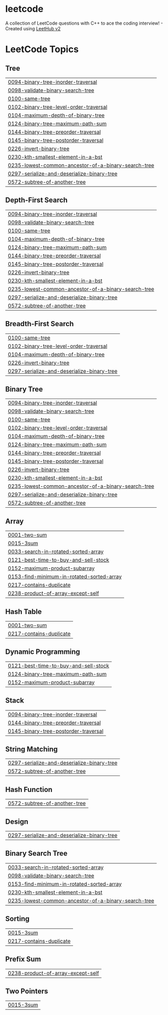 # leetcode
A collection of LeetCode questions with C++ to ace the coding interview! - Created using [LeetHub v2](https://github.com/arunbhardwaj/LeetHub-2.0)

<!---LeetCode Topics Start-->
# LeetCode Topics
## Tree
|  |
| ------- |
| [0094-binary-tree-inorder-traversal](https://github.com/Shubham-k/leetcode/tree/master/0094-binary-tree-inorder-traversal) |
| [0098-validate-binary-search-tree](https://github.com/Shubham-k/leetcode/tree/master/0098-validate-binary-search-tree) |
| [0100-same-tree](https://github.com/Shubham-k/leetcode/tree/master/0100-same-tree) |
| [0102-binary-tree-level-order-traversal](https://github.com/Shubham-k/leetcode/tree/master/0102-binary-tree-level-order-traversal) |
| [0104-maximum-depth-of-binary-tree](https://github.com/Shubham-k/leetcode/tree/master/0104-maximum-depth-of-binary-tree) |
| [0124-binary-tree-maximum-path-sum](https://github.com/Shubham-k/leetcode/tree/master/0124-binary-tree-maximum-path-sum) |
| [0144-binary-tree-preorder-traversal](https://github.com/Shubham-k/leetcode/tree/master/0144-binary-tree-preorder-traversal) |
| [0145-binary-tree-postorder-traversal](https://github.com/Shubham-k/leetcode/tree/master/0145-binary-tree-postorder-traversal) |
| [0226-invert-binary-tree](https://github.com/Shubham-k/leetcode/tree/master/0226-invert-binary-tree) |
| [0230-kth-smallest-element-in-a-bst](https://github.com/Shubham-k/leetcode/tree/master/0230-kth-smallest-element-in-a-bst) |
| [0235-lowest-common-ancestor-of-a-binary-search-tree](https://github.com/Shubham-k/leetcode/tree/master/0235-lowest-common-ancestor-of-a-binary-search-tree) |
| [0297-serialize-and-deserialize-binary-tree](https://github.com/Shubham-k/leetcode/tree/master/0297-serialize-and-deserialize-binary-tree) |
| [0572-subtree-of-another-tree](https://github.com/Shubham-k/leetcode/tree/master/0572-subtree-of-another-tree) |
## Depth-First Search
|  |
| ------- |
| [0094-binary-tree-inorder-traversal](https://github.com/Shubham-k/leetcode/tree/master/0094-binary-tree-inorder-traversal) |
| [0098-validate-binary-search-tree](https://github.com/Shubham-k/leetcode/tree/master/0098-validate-binary-search-tree) |
| [0100-same-tree](https://github.com/Shubham-k/leetcode/tree/master/0100-same-tree) |
| [0104-maximum-depth-of-binary-tree](https://github.com/Shubham-k/leetcode/tree/master/0104-maximum-depth-of-binary-tree) |
| [0124-binary-tree-maximum-path-sum](https://github.com/Shubham-k/leetcode/tree/master/0124-binary-tree-maximum-path-sum) |
| [0144-binary-tree-preorder-traversal](https://github.com/Shubham-k/leetcode/tree/master/0144-binary-tree-preorder-traversal) |
| [0145-binary-tree-postorder-traversal](https://github.com/Shubham-k/leetcode/tree/master/0145-binary-tree-postorder-traversal) |
| [0226-invert-binary-tree](https://github.com/Shubham-k/leetcode/tree/master/0226-invert-binary-tree) |
| [0230-kth-smallest-element-in-a-bst](https://github.com/Shubham-k/leetcode/tree/master/0230-kth-smallest-element-in-a-bst) |
| [0235-lowest-common-ancestor-of-a-binary-search-tree](https://github.com/Shubham-k/leetcode/tree/master/0235-lowest-common-ancestor-of-a-binary-search-tree) |
| [0297-serialize-and-deserialize-binary-tree](https://github.com/Shubham-k/leetcode/tree/master/0297-serialize-and-deserialize-binary-tree) |
| [0572-subtree-of-another-tree](https://github.com/Shubham-k/leetcode/tree/master/0572-subtree-of-another-tree) |
## Breadth-First Search
|  |
| ------- |
| [0100-same-tree](https://github.com/Shubham-k/leetcode/tree/master/0100-same-tree) |
| [0102-binary-tree-level-order-traversal](https://github.com/Shubham-k/leetcode/tree/master/0102-binary-tree-level-order-traversal) |
| [0104-maximum-depth-of-binary-tree](https://github.com/Shubham-k/leetcode/tree/master/0104-maximum-depth-of-binary-tree) |
| [0226-invert-binary-tree](https://github.com/Shubham-k/leetcode/tree/master/0226-invert-binary-tree) |
| [0297-serialize-and-deserialize-binary-tree](https://github.com/Shubham-k/leetcode/tree/master/0297-serialize-and-deserialize-binary-tree) |
## Binary Tree
|  |
| ------- |
| [0094-binary-tree-inorder-traversal](https://github.com/Shubham-k/leetcode/tree/master/0094-binary-tree-inorder-traversal) |
| [0098-validate-binary-search-tree](https://github.com/Shubham-k/leetcode/tree/master/0098-validate-binary-search-tree) |
| [0100-same-tree](https://github.com/Shubham-k/leetcode/tree/master/0100-same-tree) |
| [0102-binary-tree-level-order-traversal](https://github.com/Shubham-k/leetcode/tree/master/0102-binary-tree-level-order-traversal) |
| [0104-maximum-depth-of-binary-tree](https://github.com/Shubham-k/leetcode/tree/master/0104-maximum-depth-of-binary-tree) |
| [0124-binary-tree-maximum-path-sum](https://github.com/Shubham-k/leetcode/tree/master/0124-binary-tree-maximum-path-sum) |
| [0144-binary-tree-preorder-traversal](https://github.com/Shubham-k/leetcode/tree/master/0144-binary-tree-preorder-traversal) |
| [0145-binary-tree-postorder-traversal](https://github.com/Shubham-k/leetcode/tree/master/0145-binary-tree-postorder-traversal) |
| [0226-invert-binary-tree](https://github.com/Shubham-k/leetcode/tree/master/0226-invert-binary-tree) |
| [0230-kth-smallest-element-in-a-bst](https://github.com/Shubham-k/leetcode/tree/master/0230-kth-smallest-element-in-a-bst) |
| [0235-lowest-common-ancestor-of-a-binary-search-tree](https://github.com/Shubham-k/leetcode/tree/master/0235-lowest-common-ancestor-of-a-binary-search-tree) |
| [0297-serialize-and-deserialize-binary-tree](https://github.com/Shubham-k/leetcode/tree/master/0297-serialize-and-deserialize-binary-tree) |
| [0572-subtree-of-another-tree](https://github.com/Shubham-k/leetcode/tree/master/0572-subtree-of-another-tree) |
## Array
|  |
| ------- |
| [0001-two-sum](https://github.com/Shubham-k/leetcode/tree/master/0001-two-sum) |
| [0015-3sum](https://github.com/Shubham-k/leetcode/tree/master/0015-3sum) |
| [0033-search-in-rotated-sorted-array](https://github.com/Shubham-k/leetcode/tree/master/0033-search-in-rotated-sorted-array) |
| [0121-best-time-to-buy-and-sell-stock](https://github.com/Shubham-k/leetcode/tree/master/0121-best-time-to-buy-and-sell-stock) |
| [0152-maximum-product-subarray](https://github.com/Shubham-k/leetcode/tree/master/0152-maximum-product-subarray) |
| [0153-find-minimum-in-rotated-sorted-array](https://github.com/Shubham-k/leetcode/tree/master/0153-find-minimum-in-rotated-sorted-array) |
| [0217-contains-duplicate](https://github.com/Shubham-k/leetcode/tree/master/0217-contains-duplicate) |
| [0238-product-of-array-except-self](https://github.com/Shubham-k/leetcode/tree/master/0238-product-of-array-except-self) |
## Hash Table
|  |
| ------- |
| [0001-two-sum](https://github.com/Shubham-k/leetcode/tree/master/0001-two-sum) |
| [0217-contains-duplicate](https://github.com/Shubham-k/leetcode/tree/master/0217-contains-duplicate) |
## Dynamic Programming
|  |
| ------- |
| [0121-best-time-to-buy-and-sell-stock](https://github.com/Shubham-k/leetcode/tree/master/0121-best-time-to-buy-and-sell-stock) |
| [0124-binary-tree-maximum-path-sum](https://github.com/Shubham-k/leetcode/tree/master/0124-binary-tree-maximum-path-sum) |
| [0152-maximum-product-subarray](https://github.com/Shubham-k/leetcode/tree/master/0152-maximum-product-subarray) |
## Stack
|  |
| ------- |
| [0094-binary-tree-inorder-traversal](https://github.com/Shubham-k/leetcode/tree/master/0094-binary-tree-inorder-traversal) |
| [0144-binary-tree-preorder-traversal](https://github.com/Shubham-k/leetcode/tree/master/0144-binary-tree-preorder-traversal) |
| [0145-binary-tree-postorder-traversal](https://github.com/Shubham-k/leetcode/tree/master/0145-binary-tree-postorder-traversal) |
## String Matching
|  |
| ------- |
| [0297-serialize-and-deserialize-binary-tree](https://github.com/Shubham-k/leetcode/tree/master/0297-serialize-and-deserialize-binary-tree) |
| [0572-subtree-of-another-tree](https://github.com/Shubham-k/leetcode/tree/master/0572-subtree-of-another-tree) |
## Hash Function
|  |
| ------- |
| [0572-subtree-of-another-tree](https://github.com/Shubham-k/leetcode/tree/master/0572-subtree-of-another-tree) |
## Design
|  |
| ------- |
| [0297-serialize-and-deserialize-binary-tree](https://github.com/Shubham-k/leetcode/tree/master/0297-serialize-and-deserialize-binary-tree) |
## Binary Search Tree
|  |
| ------- |
| [0033-search-in-rotated-sorted-array](https://github.com/Shubham-k/leetcode/tree/master/0033-search-in-rotated-sorted-array) |
| [0098-validate-binary-search-tree](https://github.com/Shubham-k/leetcode/tree/master/0098-validate-binary-search-tree) |
| [0153-find-minimum-in-rotated-sorted-array](https://github.com/Shubham-k/leetcode/tree/master/0153-find-minimum-in-rotated-sorted-array) |
| [0230-kth-smallest-element-in-a-bst](https://github.com/Shubham-k/leetcode/tree/master/0230-kth-smallest-element-in-a-bst) |
| [0235-lowest-common-ancestor-of-a-binary-search-tree](https://github.com/Shubham-k/leetcode/tree/master/0235-lowest-common-ancestor-of-a-binary-search-tree) |
## Sorting
|  |
| ------- |
| [0015-3sum](https://github.com/Shubham-k/leetcode/tree/master/0015-3sum) |
| [0217-contains-duplicate](https://github.com/Shubham-k/leetcode/tree/master/0217-contains-duplicate) |
## Prefix Sum
|  |
| ------- |
| [0238-product-of-array-except-self](https://github.com/Shubham-k/leetcode/tree/master/0238-product-of-array-except-self) |
## Two Pointers
|  |
| ------- |
| [0015-3sum](https://github.com/Shubham-k/leetcode/tree/master/0015-3sum) |
<!---LeetCode Topics End-->